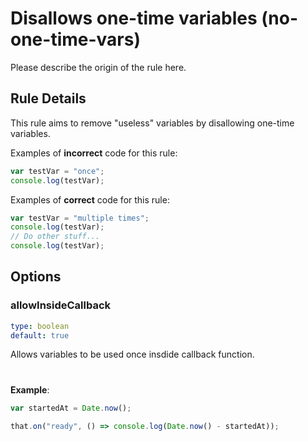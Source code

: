 # Disallows one-time variables (no-one-time-vars)

Please describe the origin of the rule here.

## Rule Details

This rule aims to remove "useless" variables by disallowing one-time variables.

Examples of **incorrect** code for this rule:

```js
var testVar = "once";
console.log(testVar);
```

Examples of **correct** code for this rule:

```js
var testVar = "multiple times";
console.log(testVar);
// Do other stuff...
console.log(testVar);
```

## Options
### allowInsideCallback
```yml
type: boolean
default: true
```

Allows variables to be used once insdide callback function.
#
**Example**: 
```js
var startedAt = Date.now();

that.on("ready", () => console.log(Date.now() - startedAt));
```

